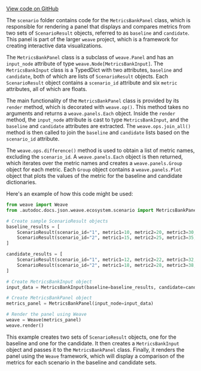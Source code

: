 [View code on GitHub](https://github.com/wandb/weave/.autodoc/docs/json/weave/ecosystem/scenario)

The `scenario` folder contains code for the `MetricsBankPanel` class, which is responsible for rendering a panel that displays and compares metrics from two sets of `ScenarioResult` objects, referred to as `baseline` and `candidate`. This panel is part of the larger `weave` project, which is a framework for creating interactive data visualizations.

The `MetricsBankPanel` class is a subclass of `weave.Panel` and has an `input_node` attribute of type `weave.Node[MetricsBankInput]`. The `MetricsBankInput` class is a TypedDict with two attributes, `baseline` and `candidate`, both of which are lists of `ScenarioResult` objects. Each `ScenarioResult` object contains a `scenario_id` attribute and six `metric` attributes, all of which are floats.

The main functionality of the `MetricsBankPanel` class is provided by its `render` method, which is decorated with `weave.op()`. This method takes no arguments and returns a `weave.panels.Each` object. Inside the `render` method, the `input_node` attribute is cast to type `MetricsBankInput`, and the `baseline` and `candidate` attributes are extracted. The `weave.ops.join_all()` method is then called to join the `baseline` and `candidate` lists based on the `scenario_id` attribute.

The `weave.ops.difference()` method is used to obtain a list of metric names, excluding the `scenario_id`. A `weave.panels.Each` object is then returned, which iterates over the metric names and creates a `weave.panels.Group` object for each metric. Each `Group` object contains a `weave.panels.Plot` object that plots the values of the metric for the baseline and candidate dictionaries.

Here's an example of how this code might be used:

```python
from weave import Weave
from .autodoc.docs.json.weave.ecosystem.scenario import MetricsBankPanel, MetricsBankInput, ScenarioResult

# Create sample ScenarioResult objects
baseline_results = [
    ScenarioResult(scenario_id="1", metric1=10, metric2=20, metric3=30, metric4=40, metric5=50, metric6=60),
    ScenarioResult(scenario_id="2", metric1=15, metric2=25, metric3=35, metric4=45, metric5=55, metric6=65),
]

candidate_results = [
    ScenarioResult(scenario_id="1", metric1=12, metric2=22, metric3=32, metric4=42, metric5=52, metric6=62),
    ScenarioResult(scenario_id="2", metric1=18, metric2=28, metric3=38, metric4=48, metric5=58, metric6=68),
]

# Create MetricsBankInput object
input_data = MetricsBankInput(baseline=baseline_results, candidate=candidate_results)

# Create MetricsBankPanel object
metrics_panel = MetricsBankPanel(input_node=input_data)

# Render the panel using Weave
weave = Weave(metrics_panel)
weave.render()
```

This example creates two sets of `ScenarioResult` objects, one for the baseline and one for the candidate. It then creates a `MetricsBankInput` object and passes it to the `MetricsBankPanel` class. Finally, it renders the panel using the `Weave` framework, which will display a comparison of the metrics for each scenario in the baseline and candidate sets.
